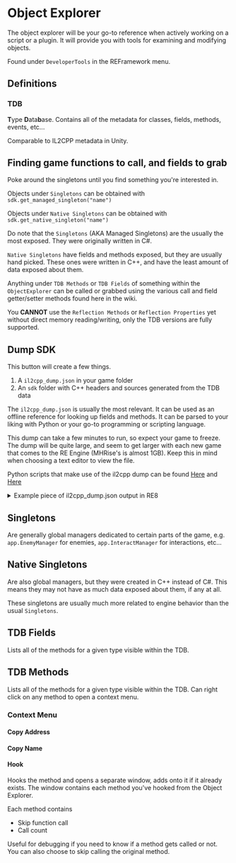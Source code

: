 # Object Explorer

The object explorer will be your go-to reference when actively working on a script or a plugin. It will provide you with tools for examining and modifying objects.

Found under `DeveloperTools` in the REFramework menu.

## Definitions
### TDB
**T**ype **D**ata**b**ase. Contains all of the metadata for classes, fields, methods, events, etc...

Comparable to IL2CPP metadata in Unity.

## Finding game functions to call, and fields to grab
Poke around the singletons until you find something you're interested in. 

Objects under `Singletons` can be obtained with `sdk.get_managed_singleton("name")`

Objects under `Native Singletons` can be obtained with `sdk.get_native_singleton("name")`

Do note that the `Singletons` (AKA Managed Singletons) are the usually the most exposed. They were originally written in C#.

`Native Singletons` have fields and methods exposed, but they are usually hand picked. These ones were written in C++, and have the least amount of data exposed about them.

Anything under `TDB Methods` or `TDB Fields` of something within the `ObjectExplorer` can be called or grabbed using the various call and field getter/setter methods found here in the wiki. 

You **CANNOT** use the `Reflection Methods` or `Reflection Properties` yet without direct memory reading/writing, only the TDB versions are fully supported.

## Dump SDK
This button will create a few things.

1. A `il2cpp_dump.json` in your game folder
2. An `sdk` folder with C++ headers and sources generated from the TDB data

The `il2cpp_dump.json` is usually the most relevant. It can be used as an offline reference for looking up fields and methods. It can be parsed to your liking with Python or your go-to programming or scripting language.

This dump can take a few minutes to run, so expect your game to freeze. The dump will be quite large, and seem to get larger with each new game that comes to the RE Engine (MHRise's is almost 1GB). Keep this in mind when choosing a text editor to view the file.

Python scripts that make use of the il2cpp dump can be found [Here](https://github.com/praydog/REFramework/tree/master/reversing/scripts) and [Here](https://github.com/praydog/REFramework/tree/master/reversing/rsz)

<details>
<summary>Example piece of il2cpp_dump.json output in RE8</summary>
<pre><code lang=json>
"app.PropsManager": {
    "address": "14814d4f0",
    "crc": "c3e89da7",
    "deserializer_chain": [
        {
            "address": "0x14602b540",
            "name": "via.Object"
        },
        {
            "address": "0x14602a530",
            "name": "System.Object"
        },
        {
            "address": "0x14602a850",
            "name": "via.Component"
        },
        {
            "address": "0x14602a9d0",
            "name": "via.Behavior"
        }
    ],
    "fields": {
        "&lt;Camera>k__BackingField": {
            "flags": "Private",
            "id": 110417,
            "init_data_index": 0,
            "offset_from_base": "0x60",
            "offset_from_fieldptr": "0x10",
            "type": "via.Camera"
        },
        "&lt;Player>k__BackingField": {
            "flags": "Private",
            "id": 110416,
            "init_data_index": 0,
            "offset_from_base": "0x58",
            "offset_from_fieldptr": "0x8",
            "type": "via.GameObject"
        },
        "FlotageProcess": {
            "flags": "FamANDAssem | Family",
            "id": 110418,
            "init_data_index": 0,
            "offset_from_base": "0x68",
            "offset_from_fieldptr": "0x18",
            "type": "app.FlotageProcess"
        },
        "SwingRopeProcess": {
            "flags": "FamANDAssem | Family",
            "id": 110419,
            "init_data_index": 0,
            "offset_from_base": "0x70",
            "offset_from_fieldptr": "0x20",
            "type": "app.SwingRopeProcess"
        }
    },
    "flags": "Public | BeforeFieldInit | NativeCtor | ManagedVTable",
    "fqn": "cdbfb0f2",
    "id": 75313,
    "methods": {
        ".ctor550755": {
            "flags": "FamANDAssem | Family | HideBySig | SpecialName | RTSpecialName",
            "function": "1400522b0",
            "id": 550755,
            "impl_flags": "EmptyCtor | HasThis",
            "invoke_id": 3,
            "returns": {
                "name": "",
                "type": "System.Void"
            }
        },
        "doAwake550751": {
            "flags": "Family | Virtual | HideBySig",
            "function": "1417678a0",
            "id": 550751,
            "impl_flags": "HasThis",
            "invoke_id": 3,
            "returns": {
                "name": "",
                "type": "System.Void"
            },
            "vtable_index": 16
        },
        "doLateUpdate550754": {
            "flags": "Family | Virtual | HideBySig",
            "function": "1400b52d0",
            "id": 550754,
            "impl_flags": "HasThis",
            "invoke_id": 3,
            "returns": {
                "name": "",
                "type": "System.Void"
            },
            "vtable_index": 19
        },
        "doOnDestroy550750": {
            "flags": "Family | Virtual | HideBySig",
            "function": "1400b1410",
            "id": 550750,
            "impl_flags": "HasThis",
            "invoke_id": 3,
            "returns": {
                "name": "",
                "type": "System.Void"
            },
            "vtable_index": 20
        },
        "doStart550752": {
            "flags": "Family | Virtual | HideBySig",
            "function": "1400b3780",
            "id": 550752,
            "impl_flags": "HasThis",
            "invoke_id": 3,
            "returns": {
                "name": "",
                "type": "System.Void"
            },
            "vtable_index": 17
        },
        "doUpdate550753": {
            "flags": "Family | Virtual | HideBySig",
            "function": "14176e430",
            "id": 550753,
            "impl_flags": "HasThis",
            "invoke_id": 3,
            "returns": {
                "name": "",
                "type": "System.Void"
            },
            "vtable_index": 18
        },
        "get_Camera550748": {
            "flags": "FamANDAssem | Family | HideBySig | SpecialName",
            "function": "140061200",
            "id": 550748,
            "impl_flags": "HasRetVal | HasThis",
            "invoke_id": 4,
            "returns": {
                "name": "",
                "type": "via.Camera"
            }
        },
        "get_Player550746": {
            "flags": "FamANDAssem | Family | HideBySig | SpecialName",
            "function": "14005a350",
            "id": 550746,
            "impl_flags": "HasRetVal | HasThis",
            "invoke_id": 4,
            "returns": {
                "name": "",
                "type": "via.GameObject"
            }
        },
        "set_Camera550749": {
            "flags": "FamANDAssem | Family | HideBySig | SpecialName",
            "function": "140062dc0",
            "id": 550749,
            "impl_flags": "HasThis",
            "invoke_id": 17,
            "params": [
                {
                    "name": "value",
                    "type": "via.Camera"
                }
            ],
            "returns": {
                "name": "",
                "type": "System.Void"
            }
        },
        "set_Player550747": {
            "flags": "FamANDAssem | Family | HideBySig | SpecialName",
            "function": "14005b6b0",
            "id": 550747,
            "impl_flags": "HasThis",
            "invoke_id": 17,
            "params": [
                {
                    "name": "value",
                    "type": "via.GameObject"
                }
            ],
            "returns": {
                "name": "",
                "type": "System.Void"
            }
        }
    },
    "parent": "app.SingletonBehavior`1<app.PropsManager>",
    "properties": {
        "Camera": {
            "getter": "get_Camera",
            "id": 126015,
            "setter": "set_Camera"
        },
        "Player": {
            "getter": "get_Player",
            "id": 126014,
            "setter": "set_Player"
        }
    },
    "size": "78"
}
</code></pre>
</details>

## Singletons
Are generally global managers dedicated to certain parts of the game, e.g. `app.EnemyManager` for enemies, `app.InteractManager` for interactions, etc...

## Native Singletons
Are also global managers, but they were created in C++ instead of C#. This means they may not have as much data exposed about them, if any at all.

These singletons are usually much more related to engine behavior than the usual `Singletons`.
    
## TDB Fields
Lists all of the methods for a given type visible within the TDB.

## TDB Methods
Lists all of the methods for a given type visible within the TDB. Can right click on any method to open a context menu.

### Context Menu
#### Copy Address
#### Copy Name
#### Hook
Hooks the method and opens a separate window, adds onto it if it already exists. The window contains each method you've hooked from the Object Explorer. 

Each method contains
* Skip function call
* Call count
    
Useful for debugging if you need to know if a method gets called or not. You can also choose to skip calling the original method.
